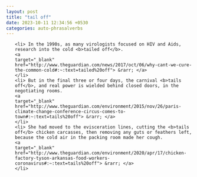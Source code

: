 ```yaml
---
layout: post
title: "tail off"
date: 2023-10-11 12:34:56 +0530
categories: auto-phrasalverbs
---
```

<ol>

    <li> In the 1990s, as many virologists focused on HIV and Aids, research into the cold <b>tailed off</b>.
    <a 
    target="_blank" 
    href="http://www.theguardian.com/news/2017/oct/06/why-cant-we-cure-the-common-cold#:~:text=tailed%20off"> &rarr; </a>
    </li>
    <li> But in the final three or four days, the carnival <b>tails off</b>, and real power is wielded behind closed doors, in the negotiating rooms.
    <a 
    target="_blank" 
    href="http://www.theguardian.com/environment/2015/nov/26/paris-climate-change-conference-circus-comes-to-town#:~:text=tails%20off"> &rarr; </a>
    </li>
    <li> She had moved to the evisceration lines, cutting the <b>tails off</b> chicken carcasses, then removing any guts or feathers left, because the cold air in the packing room made her cough.
    <a 
    target="_blank" 
    href="http://www.theguardian.com/environment/2020/apr/17/chicken-factory-tyson-arkansas-food-workers-coronavirus#:~:text=tails%20off"> &rarr; </a>
    </li>